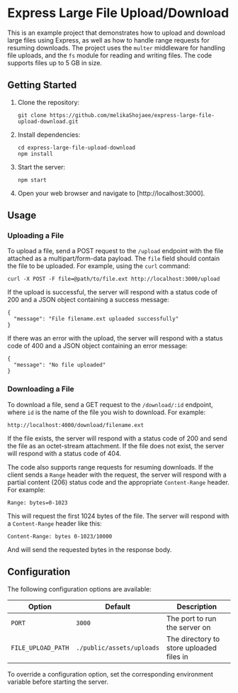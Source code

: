 # Express Large File Upload/Download

This is an example project that demonstrates how to upload and download large files using Express, as well as how to handle range requests for resuming downloads. The project uses the `multer` middleware for handling file uploads, and the `fs` module for reading and writing files. The code supports files up to 5 GB in size.

## Getting Started

1. Clone the repository:

   ```
   git clone https://github.com/melikaShojaee/express-large-file-upload-download.git
   ```

2. Install dependencies:

   ```
   cd express-large-file-upload-download
   npm install
   ```

3. Start the server:

   ```
   npm start
   ```

4. Open your web browser and navigate to [http://localhost:3000].

## Usage

### Uploading a File

To upload a file, send a POST request to the `/upload` endpoint with the file attached as a multipart/form-data payload. The `file` field should contain the file to be uploaded. For example, using the `curl` command:

```
curl -X POST -F file=@path/to/file.ext http://localhost:3000/upload
```

If the upload is successful, the server will respond with a status code of 200 and a JSON object containing a success message:

```
{
  "message": "File filename.ext uploaded successfully"
}
```

If there was an error with the upload, the server will respond with a status code of 400 and a JSON object containing an error message:

```
{
  "message": "No file uploaded"
}
```

### Downloading a File

To download a file, send a GET request to the `/download/:id` endpoint, where `id` is the name of the file you wish to download. For example:

```
http://localhost:4000/download/filename.ext
```

If the file exists, the server will respond with a status code of 200 and send the file as an octet-stream attachment. If the file does not exist, the server will respond with a status code of 404.

The code also supports range requests for resuming downloads. If the client sends a `Range` header with the request, the server will respond with a partial content (206) status code and the appropriate `Content-Range` header. For example:

```
Range: bytes=0-1023
```

This will request the first 1024 bytes of the file. The server will respond with a `Content-Range` header like this:

```
Content-Range: bytes 0-1023/10000
```

And will send the requested bytes in the response body.

## Configuration

The following configuration options are available:

| Option | Default | Description |
| ------ | ------- | ----------- |
| `PORT` | `3000` | The port to run the server on |
| `FILE_UPLOAD_PATH` | `./public/assets/uploads` | The directory to store uploaded files in |

To override a configuration option, set the corresponding environment variable before starting the server.

